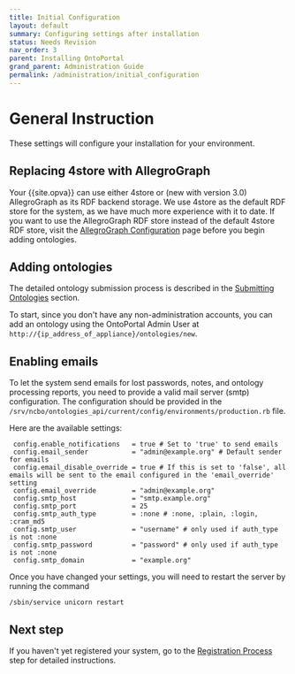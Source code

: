 ```yaml
---
title: Initial Configuration
layout: default
summary: Configuring settings after installation
status: Needs Revision
nav_order: 3
parent: Installing OntoPortal
grand_parent: Administration Guide
permalink: /administration/initial_configuration
---
```


# General Instruction

These settings will configure your installation for your environment.

## Replacing 4store with AllegroGraph

Your {{site.opva}} can use either 4store or (new with version 3.0) AllegroGraph 
as its RDF backend storage. 
We use 4store as the default RDF store for the system, as we have much more experience with it to date. If you want to use the AllegroGraph RDF store
instead of the default 4store RDF store,
visit the <a href="../allegrograph_configuration">AllegroGraph Configuration</a>
page before you begin adding ontologies.

## Adding ontologies

The detailed ontology submission process is described in the <a href="../../ontologies/submitting_ontologies">Submitting Ontologies</a> section.

To start, since you don't have any non-administration accounts, you can add an ontology using the OntoPortal Admin User at `http://{ip_address_of_appliance}/ontologies/new`.


## Enabling emails

To let the system send emails for lost passwords, notes, and ontology processing reports, 
you need to provide a valid mail server (smtp) configuration. 
The configuration should be provided in the `/srv/ncbo/ontologies_api/current/config/environments/production.rb` file.

Here are the available settings:

```
 config.enable_notifications   = true # Set to 'true' to send emails
 config.email_sender           = "admin@example.org" # Default sender for emails
 config.email_disable_override = true # If this is set to 'false', all emails will be sent to the email configured in the 'email_override' setting
 config.email_override         = "admin@example.org"
 config.smtp_host              = "smtp.example.org"
 config.smtp_port              = 25
 config.smtp_auth_type         = :none # :none, :plain, :login, :cram_md5
 config.smtp_user              = "username" # only used if auth_type is not :none
 config.smtp_password          = "password" # only used if auth_type is not :none
 config.smtp_domain            = "example.org"
```

Once you have changed your settings, you will need to restart the server 
by running the command 
```
/sbin/service unicorn restart
```

## Next step

If you haven't yet registered your system, 
go to the <a href="../registration">Registration Process</a> step 
for detailed instructions.
